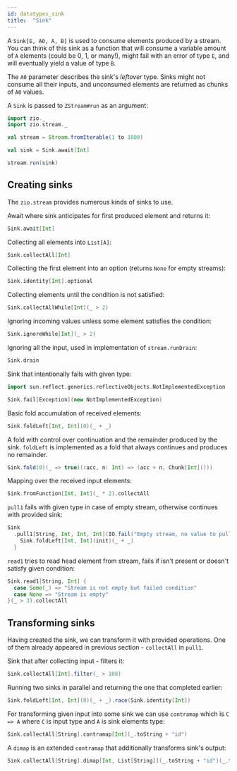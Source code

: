 ```yaml
---
id: datatypes_sink
title:  "Sink"
---
```


A `Sink[E, A0, A, B]` is used to consume elements produced by a stream.
You can think of this sink as a function that will consume a variable 
amount of `A` elements (could be 0, 1, or many!), might fail with an
error of type `E`, and will eventually yield a value of type `B`.

The `A0` parameter describes the sink's *leftover* type. Sinks might
not consume all their inputs, and unconsumed elements are returned as
chunks of `A0` values.

A `Sink` is passed to `ZStream#run` as an argument:

```scala mdoc:silent
import zio._
import zio.stream._

val stream = Stream.fromIterable(1 to 1000)

val sink = Sink.await[Int]

stream.run(sink)
```

## Creating sinks

The `zio.stream` provides numerous kinds of sinks to use.

Await where sink anticipates for first produced element and returns it:

```scala mdoc:silent
Sink.await[Int]
```

Collecting all elements into `List[A]`:

```scala mdoc:silent
Sink.collectAll[Int]
```

Collecting the first element into an option (returns `None` for empty streams):

```scala mdoc:silent
Sink.identity[Int].optional
```

Collecting elements until the condition is not satisfied:

```scala mdoc:silent
Sink.collectAllWhile[Int](_ > 2)
```

Ignoring incoming values unless some element satisfies the condition:

```scala mdoc:silent
Sink.ignoreWhile[Int](_ > 2)
```

Ignoring all the input, used in implementation of `stream.runDrain`:

```scala mdoc:silent
Sink.drain
```

Sink that intentionally fails with given type:

```scala mdoc:silent
import sun.reflect.generics.reflectiveObjects.NotImplementedException

Sink.fail[Exception](new NotImplementedException)
```

Basic fold accumulation of received elements:

```scala mdoc:silent
Sink.foldLeft[Int, Int](0)(_ + _)
```

A fold with control over continuation and the remainder produced by the sink. 
`foldLeft` is implemented as a fold that always continues and produces no remainder.

```scala mdoc:silent
Sink.fold(0)(_ => true)((acc, n: Int) => (acc + n, Chunk[Int]()))
```

Mapping over the received input elements:

```scala mdoc:silent
Sink.fromFunction[Int, Int](_ * 2).collectAll
```

`pull1` fails with given type in case of empty stream, otherwise continues with provided sink:

```scala mdoc:silent
Sink
  .pull1[String, Int, Int, Int](IO.fail("Empty stream, no value to pull")) { init =>
    Sink.foldLeft[Int, Int](init)(_ + _)
  }
```

`read1` tries to read head element from stream,
fails if isn't present or doesn't satisfy given condition:

```scala mdoc:silent
Sink.read1[String, Int] {
  case Some(_) => "Stream is not empty but failed condition"
  case None => "Stream is empty"
}(_ > 3).collectAll
```

## Transforming sinks

Having created the sink, we can transform it with provided operations.
One of them already appeared in previous section - `collectAll` in `pull1`.

Sink that after collecting input - filters it:

```scala mdoc:silent
Sink.collectAll[Int].filter(_ > 100)
```

Running two sinks in parallel and returning the one that completed earlier:

```scala mdoc:silent
Sink.foldLeft[Int, Int](0)(_ + _).race(Sink.identity[Int])
```

For transforming given input into some sink we can use `contramap` which
is `C => A` where `C` is input type and `A` is sink elements type:

```scala mdoc:silent
Sink.collectAll[String].contramap[Int](_.toString + "id")
```

A `dimap` is an extended `contramap` that additionally transforms sink's output:

```scala mdoc:silent
Sink.collectAll[String].dimap[Int, List[String]](_.toString + "id")(_.take(10))
```
